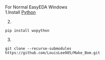 For Normal EasyEDA Windows
<br>
    1.Install [Python](https://www.python.org/downloads)
<br>

2.
```shell
pip install wxpython
```

3.
```shell
git clone --recurse-submodules https://github.com/LouisLee985/Make_Bom.git
```
